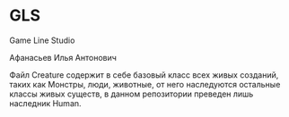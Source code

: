 # GLS
Game Line Studio

Афанасьев Илья Антонович

Файл Creature содержит в себе базовый класс всех живых созданий, таких как Монстры, люди, животные, от него наследуются 
остальные классы живых существ, в данном репозитории преведен лишь наследник Human.
